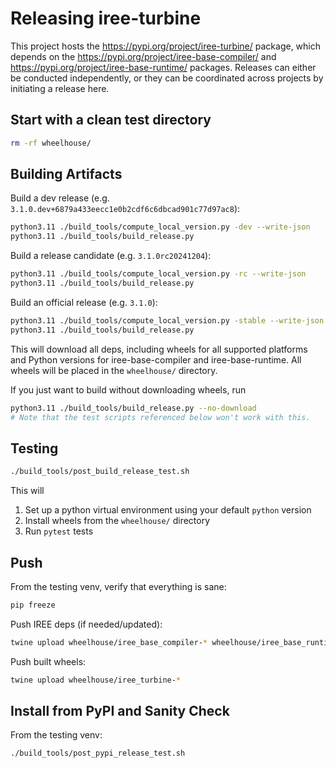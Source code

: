 # Releasing iree-turbine

This project hosts the https://pypi.org/project/iree-turbine/ package, which
depends on the https://pypi.org/project/iree-base-compiler/ and
https://pypi.org/project/iree-base-runtime/ packages. Releases can either be
conducted independently, or they can be coordinated across projects by
initiating a release here.

## Start with a clean test directory

```bash
rm -rf wheelhouse/
```

## Building Artifacts

Build a dev release (e.g. `3.1.0.dev+6879a433eecc1e0b2cdf6c6dbcad901c77d97ac8`):

```bash
python3.11 ./build_tools/compute_local_version.py -dev --write-json
python3.11 ./build_tools/build_release.py
```

Build a release candidate (e.g. `3.1.0rc20241204`):

```bash
python3.11 ./build_tools/compute_local_version.py -rc --write-json
python3.11 ./build_tools/build_release.py
```

Build an official release (e.g. `3.1.0`):

```bash
python3.11 ./build_tools/compute_local_version.py -stable --write-json
python3.11 ./build_tools/build_release.py
```

This will download all deps, including wheels for all supported platforms and
Python versions for iree-base-compiler and iree-base-runtime. All wheels will
be placed in the `wheelhouse/` directory.

If you just want to build without downloading wheels, run

```bash
python3.11 ./build_tools/build_release.py --no-download
# Note that the test scripts referenced below won't work with this.
```

## Testing

```bash
./build_tools/post_build_release_test.sh
```

This will

1. Set up a python virtual environment using your default `python` version
2. Install wheels from the `wheelhouse/` directory
3. Run `pytest` tests

## Push

From the testing venv, verify that everything is sane:

```bash
pip freeze
```

Push IREE deps (if needed/updated):

```bash
twine upload wheelhouse/iree_base_compiler-* wheelhouse/iree_base_runtime-*
```

Push built wheels:

```bash
twine upload wheelhouse/iree_turbine-*
```

## Install from PyPI and Sanity Check

From the testing venv:

```bash
./build_tools/post_pypi_release_test.sh
```

